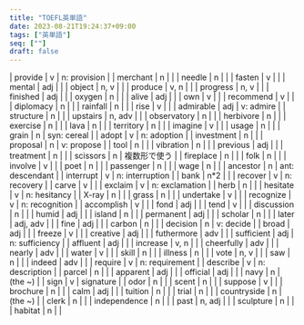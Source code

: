```yaml
---
title: "TOEFL英単語"
date: 2023-08-21T19:24:37+09:00
tags: ["英単語"]
seq: [""]
draft: false
---
```



| provide      | v        | n: provision    |
| merchant     | n        |                 |
| needle       | n        |                 |
| fasten       | v        |                 |
| mental       | adj      |                 |
| object       | n, v     |                 |
| produce      | v, n     |                 |
| progress     | n, v     |                 |
| finished     | adj      |                 |
| oxygen       | n        |                 |
| alive        | adj      |                 |
| own          | v        |                 |
| recommend    | v        |                 |
| diplomacy    | n        |                 |
| rainfall     | n        |                 |
| rise         | v        |                 |
| admirable    | adj      | v: admire       |
| structure    | n        |                 |
| upstairs     | n, adv   |                 |
| observatory  | n        |                 |
| herbivore    | n        |                 |
| exercise     | n        |                 |
| lava         | n        |                 |
| territory    | n        |                 |
| imagine      | v        |                 |
| usage        | n        |                 |
| grain        | n        | syn: cereal     |
| adopt        | v        | n: adoption     |
| investment   | n        |                 |
| proposal     | n        | v: propose      |
| tool         | n        |                 |
| vibration    | n        |                 |
| previous     | adj      |                 |
| treatment    | n        |                 |
| scissors     | n        | 複数形で使う          |
| fireplace    | n        |                 |
| folk         | n        |                 |
| involve      | v        |                 |
| poet         | n        |                 |
| passenger    | n        |                 |
| wage         | n        |                 |
| ancestor     | n        | ant: descendant |
| interrupt    | v        | n: interruption |
| bank         | n*2      |                 |
| recover      | v        | n: recovery     |
| carve        | v        |                 |
| exclaim      | v        | n: exclamation  |
| herb         | n        |                 |
| hesitate     | v        | n: hesitancy    |
| X-ray        | n        |                 |
| grass        | n        |                 |
| undertake    | v        |                 |
| recognize    | v        | n: recognition  |
| accomplish   | v        |                 |
| fond         | adj      |                 |
| tend         | v        |                 |
| discussion   | n        |                 |
| humid        | adj      |                 |
| island       | n        |                 |
| permanent    | adj      |                 |
| scholar      | n        |                 |
| later        | adj, adv |                 |
| fine         | adj      |                 |
| carbon       | n        |                 |
| decision     | n        | v: decide       |
| broad        | adj      |                 |
| freeze       | v        |                 |
| creative     | adj      |                 |
| futhermore   | adv      |                 |
| sufficient   | adj      | n: sufficiency  |
| affluent     | adj      |                 |
| increase     | v, n     |                 |
| cheerfully   | adv      |                 |
| nearly       | adv      |                 |
| water        | v        |                 |
| skill        | n        |                 |
| illness      | n        |                 |
| vote         | n, v     |                 |
| saw          | n        |                 |
| indeed       | adv      |                 |
| require      | v        | n: requirement  |
| describe     | v        | n: description  |
| parcel       | n        |                 |
| apparent     | adj      |                 |
| official     | adj      |                 |
| navy         | n        | (the ~)         |
| sign         | v        | signature       |
| odor         | n        |                 |
| scent        | n        |                 |
| suppose      | v        |                 |
| brochure     | n        |                 |
| calm         | adj      |                 |
| tuition      | n        |                 |
| trial        | n        |                 |
| countryside  | n        | (the ~)         |
| clerk        | n        |                 |
| independence | n        |                 |
| past         | n, adj   |                 |
| sculpture    | n        |                 |
| habitat      | n         |                 |